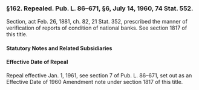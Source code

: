 ### §162. Repealed. Pub. L. 86–671, §6, July 14, 1960, 74 Stat. 552. ###

Section, act Feb. 26, 1881, ch. 82, 21 Stat. 352, prescribed the manner of verification of reports of condition of national banks. See section 1817 of this title.

#### **Statutory Notes and Related Subsidiaries** ####

#### Effective Date of Repeal ####

Repeal effective Jan. 1, 1961, see section 7 of Pub. L. 86–671, set out as an Effective Date of 1960 Amendment note under section 1817 of this title.